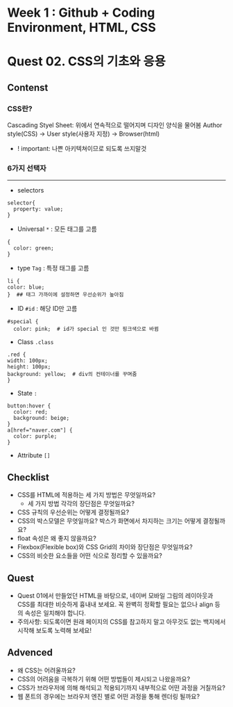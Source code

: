 # Week 1 : Github + Coding Environment, HTML, CSS
# Quest 02. CSS의 기초와 응용
## Contenst
### CSS란?
Cascading Styel Sheet: 위에서 연속적으로 떨어지며 디자인 양식을 물어봄
Author style(CSS) -> User style(사용자 지정) -> Browser(html)
- ! important: 나쁜 아키텍쳐이므로 되도록 쓰지말것

### 6가지 선택자
---
- selectors
```
selector{
  property: value;
}
```

  - Universal `*` : 모든 태그를 고름
```
{
  color: green;
}
```

  - type `Tag` : 특정 태그를 고름
  ```
li {
  color: blue;
}  ## 태그 가까이에 설정하면 우선순위가 높아짐
  ```

  - ID `#id` : 해당 ID만 고름
  ```
  #special {
    color: pink;  # id가 special 인 것만 핑크색으로 바뀜
  ```
  - Class `.class`
  ```
.red {
  width: 100px;
  height: 100px;
  background: yellow;  # div의 컨테이너를 꾸며줌
}
  ```

  - State `:` 
```
button:hover {
  color: red;
  background: beige;
}
a[href="naver.com"] {
  color: purple;
}
```

  - Attribute `[]`



## Checklist
- CSS를 HTML에 적용하는 세 가지 방법은 무엇일까요?
  - 세 가지 방법 각각의 장단점은 무엇일까요?
- CSS 규칙의 우선순위는 어떻게 결정될까요?
- CSS의 박스모델은 무엇일까요? 박스가 화면에서 차지하는 크기는 어떻게 결정될까요?
- float 속성은 왜 좋지 않을까요?
- Flexbox(Flexible box)와 CSS Grid의 차이와 장단점은 무엇일까요?
- CSS의 비슷한 요소들을 어떤 식으로 정리할 수 있을까요?

## Quest
- Quest 01에서 만들었던 HTML을 바탕으로, 네이버 모바일 그림의 레이아웃과 CSS를 최대한 비슷하게 흉내내 보세요. 꼭 완벽히 정확할 필요는 없으나 align 등의 속성은 일치해야 합니다.
- 주의사항: 되도록이면 원래 페이지의 CSS를 참고하지 말고 아무것도 없는 백지에서 시작해 보도록 노력해 보세요!

## Advenced
- 왜 CSS는 어려울까요?
- CSS의 어려움을 극복하기 위해 어떤 방법들이 제시되고 나왔을까요?
- CSS가 브라우저에 의해 해석되고 적용되기까지 내부적으로 어떤 과정을 거칠까요?
- 웹 폰트의 경우에는 브라우저 엔진 별로 어떤 과정을 통해 렌더링 될까요?